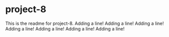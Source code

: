 # project-8

This is the readme for project-8.
Adding a line!
Adding a line!
Adding a line!
Adding a line!
Adding a line!
Adding a line!
Adding a line!
